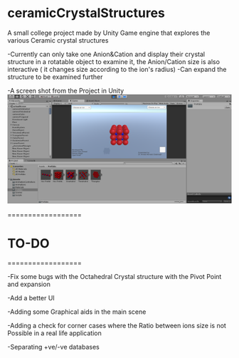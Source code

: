# ceramicCrystalStructures
A small college project made by Unity Game engine that explores the various Ceramic crystal structures

-Currently can only take one Anion&Cation and display their crystal structure in a rotatable object to examine it, the Anion/Cation size is also interactive ( it changes size according to the ion's radius)
-Can expand the structure to be examined further

-A screen shot from the Project in Unity
![alt text](https://raw.githubusercontent.com/InEdited/ceramicCrystalStructures/master/projectScreenshot.png)



==================
# TO-DO
==================

-Fix some bugs with the Octahedral Crystal structure with the Pivot Point and expansion 

-Add a better UI 

-Adding some Graphical aids in the main scene

-Adding a check for corner cases where the Ratio between ions size is not Possible in a real life application

-Separating +ve/-ve databases


